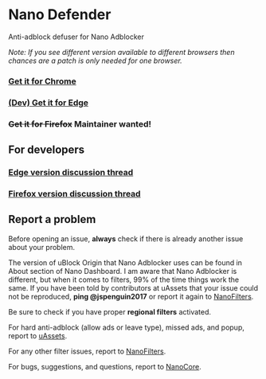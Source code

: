 # Nano Defender

Anti-adblock defuser for Nano Adblocker

*Note: If you see different version available to different browsers then chances are a patch is only needed for one browser.*

### [Get it for Chrome](https://chrome.google.com/webstore/detail/nano-defender/ggolfgbegefeeoocgjbmkembbncoadlb)

### [(Dev) Get it for Edge](https://github.com/NanoAdblocker/NanoCore/blob/master/notes/install-in-edge.MD#install-in-edge)

### ~~Get it for Firefox~~ Maintainer wanted!

## For developers

### [Edge version discussion thread](https://github.com/NanoAdblocker/NanoCore/issues/40)

### [Firefox version discussion thread](https://github.com/NanoAdblocker/NanoCore/issues/41)

## Report a problem

Before opening an issue, **always** check if there is already another issue about your problem. 

The version of uBlock Origin that Nano Adblocker uses can be found in About section of Nano Dashboard. I am aware 
that Nano Adblocker is different, but when it comes to filters, 99% of the time things work the same. If you have 
been told by contributors at uAssets that your issue could not be reproduced, **ping @jspenguin2017** or report it 
again to [NanoFilters](https://github.com/NanoAdblocker/NanoFilters). 

Be sure to check if you have proper **regional filters** activated. 

For hard anti-adblock (allow ads or leave type), missed ads, and popup, report to 
[uAssets](https://github.com/uBlockOrigin/uAssets). 

For any other filter issues, report to [NanoFilters](https://github.com/NanoAdblocker/NanoFilters). 

For bugs, suggestions, and questions, report to [NanoCore](https://github.com/NanoAdblocker/NanoCore). 
